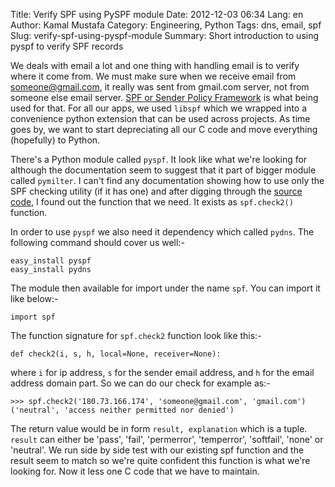Title: Verify SPF using PySPF module
Date: 2012-12-03 06:34
Lang: en
Author: Kamal Mustafa
Category: Engineering, Python
Tags: dns, email, spf
Slug: verify-spf-using-pyspf-module
Summary: Short introduction to using pyspf to verify SPF records

We deals with email a lot and one thing with handling email is to verify
where it come from. We must make sure when we receive email from
someone@gmail.com, it really was sent from gmail.com server, not from someone
else email server. [SPF or Sender Policy Framework](https://en.wikipedia.org/wiki/Sender_Policy_Framework) is
what being used for that. For all our apps, we used `libspf` which we
wrapped into a convenience python extension that can be used across projects.
As time goes by, we want to start depreciating all our C code and move
everything (hopefully) to Python.

There's a Python module called `pyspf`. It look like what we're looking
for although the documentation seem to suggest that it part of bigger module
called `pymilter`. I can't find any documentation showing how to use only the
SPF checking utility (if it has one) and after digging through the [source
code](http://pymilter.cvs.sourceforge.net/viewvc/pymilter/pyspf/spf.py?view=markup),
I found out the function that we need. It exists as `spf.check2()` function.

In order to use `pyspf` we also need it dependency which called `pydns`.
The following command should cover us well:-

    easy_install pyspf
    easy_install pydns

The module then available for import under the name `spf`. You can
import it like below:-

    import spf

The function signature for `spf.check2` function look like this:-

    def check2(i, s, h, local=None, receiver=None):

where `i` for ip address, `s` for the sender email address, and `h` for
the email address domain part. So we can do our check for example as:-

    >>> spf.check2('180.73.166.174', 'someone@gmail.com', 'gmail.com')
    ('neutral', 'access neither permitted nor denied')

The return value would be in form `result, explanation` which is a
tuple. `result` can either be 'pass', 'fail', 'permerror', 'temperror',
'softfail', 'none' or 'neutral'. We run side by side test with our
existing spf function and the result seem to match so we're quite confident
this function is what we're looking for. Now it less one C code that we have to maintain.
